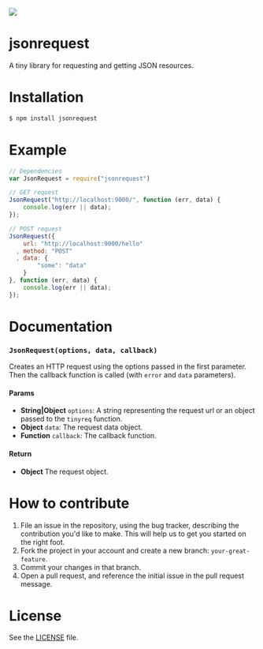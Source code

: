 ![](http://i.imgur.com/Mt5qcZ5.png)

jsonrequest
===========
A tiny library for requesting and getting JSON resources.

# Installation
```sh
$ npm install jsonrequest
```

# Example
```js
// Dependencies
var JsonRequest = require("jsonrequest")

// GET request
JsonRequest("http://localhost:9000/", function (err, data) {
    console.log(err || data);
});

// POST request
JsonRequest({
    url: "http://localhost:9000/hello"
  , method: "POST"
  , data: {
        "some": "data"
    }
}, function (err, data) {
    console.log(err || data);
});
```

# Documentation
### `JsonRequest(options, data, callback)`
Creates an HTTP request using the options passed in the first parameter.
Then the callback function is called (with `error` and `data` parameters).

#### Params
- **String|Object** `options`: A string representing the request url or an object passed to the `tinyreq` function.
- **Object** `data`: The request data object.
- **Function** `callback`: The callback function.

#### Return
- **Object** The request object.

# How to contribute
1. File an issue in the repository, using the bug tracker, describing the
   contribution you'd like to make. This will help us to get you started on the
   right foot.
2. Fork the project in your account and create a new branch:
   `your-great-feature`.
3. Commit your changes in that branch.
4. Open a pull request, and reference the initial issue in the pull request
   message.

# License
See the [LICENSE](./LICENSE) file.
